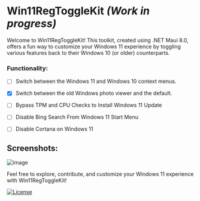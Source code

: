 # Win11RegToggleKit <i>(Work in progress)</i>

Welcome to Win11RegToggleKit! This toolkit, created using .NET Maui 8.0, offers a fun way to customize your Windows 11 experience by toggling various features back to their Windows 10 (or older) counterparts.

### Functionality:
- [ ] Switch between the Windows 11 and Windows 10 context menus.
- [x] Switch between the old Windows photo viewer and the default.
- [ ] Bypass TPM and CPU Checks to Install Windows 11 Update
- [ ] Disable Bing Search From Windows 11 Start Menu
- [ ] Disable Cortana on Windows 11


## Screenshots:
![image](https://github.com/CCianfloneDev/Win11RegToggleKit/assets/24930067/9a82db65-b36a-48fd-98f3-3999249a1934)

Feel free to explore, contribute, and customize your Windows 11 experience with Win11RegToggleKit!

[![License](https://img.shields.io/badge/License-MIT-blue.svg)](https://github.com/CCianfloneDev/ToggleWin10ContextMenu/LICENSE)
